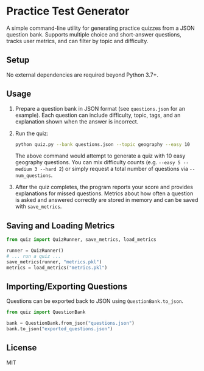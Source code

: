 # Practice Test Generator

A simple command-line utility for generating practice quizzes from a JSON
question bank. Supports multiple choice and short-answer questions, tracks
user metrics, and can filter by topic and difficulty.

## Setup

No external dependencies are required beyond Python 3.7+.

## Usage

1. Prepare a question bank in JSON format (see `questions.json` for an
   example).  Each question can include difficulty, topic, tags, and an
   explanation shown when the answer is incorrect.
2. Run the quiz:

   ```bash
   python quiz.py --bank questions.json --topic geography --easy 10
   ```

   The above command would attempt to generate a quiz with 10 easy geography
   questions.  You can mix difficulty counts (e.g. `--easy 5 --medium 3 --hard 2`)
   or simply request a total number of questions via `--num_questions`.

3. After the quiz completes, the program reports your score and provides
   explanations for missed questions.  Metrics about how often a question is
   asked and answered correctly are stored in memory and can be saved with
   `save_metrics`.

## Saving and Loading Metrics

```python
from quiz import QuizRunner, save_metrics, load_metrics

runner = QuizRunner()
# ... run a quiz ...
save_metrics(runner, "metrics.pkl")
metrics = load_metrics("metrics.pkl")
```

## Importing/Exporting Questions

Questions can be exported back to JSON using `QuestionBank.to_json`.

```python
from quiz import QuestionBank

bank = QuestionBank.from_json("questions.json")
bank.to_json("exported_questions.json")
```

## License

MIT
